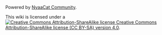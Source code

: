 Powered by [NyaaCat Community](https://nyaa.cat/).


This wiki is licensed under a [![Creative Commons Attribution-ShareAlike license](https://github.com/creativecommons/cc-cert-core/blob/master/images/cc-by-sa-88x31.png "CC BY-SA") Creative Commons Attribution-ShareAlike license (CC BY-SA) version 4.0](https://creativecommons.org/licenses/by-sa/4.0/).